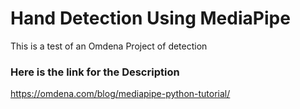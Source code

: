 # Hand Detection Using MediaPipe

This is a test of an Omdena Project of detection

### Here is the link for the Description

https://omdena.com/blog/mediapipe-python-tutorial/